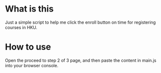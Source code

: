 # What is this
Just a simple script to help me click the enroll button on time for registering courses in HKU.
# How to use
Open the proceed to step 2 of 3 page, and then paste the content in main.js into your browser console.
